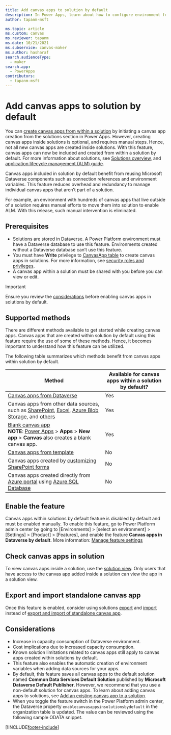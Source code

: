 ```yaml
---
title: Add canvas apps to solution by default
description: In Power Apps, learn about how to configure environment for adding all new canvas apps to default solution through various methods.
author: tapanm-msft

ms.topic: article
ms.custom: canvas
ms.reviewer: tapanm
ms.date: 10/21/2021
ms.subservice: canvas-maker
ms.author: hasharaf
search.audienceType: 
  - maker
search.app: 
  - PowerApps
contributors:
  - tapanm-msft
---
```


# Add canvas apps to solution by default

You can [create canvas apps from within a solution](add-app-solution.md) by initiating a canvas app creation from the solutions section in Power Apps. However, creating canvas apps inside solutions is optional, and requires manual steps. Hence, not all new canvas apps are created inside solutions. With this feature, canvas apps can now be included and created from within a solution by default. For more information about solutions, see [Solutions overview](../data-platform/solutions-overview.md), and [application lifecycle management (ALM) guide](/power-platform/alm/overview-alm).

Canvas apps included in solution by default benefit from reusing Microsoft Dataverse components such as connection references and environment variables. This feature reduces overhead and redundancy to manage individual canvas apps that aren’t part of a solution.

For example, an environment with hundreds of canvas apps that live outside of a solution requires manual efforts to move them into solution to enable ALM. With this release, such manual intervention is eliminated.

## Prerequisites

- Solutions are stored in Dataverse. A Power Platform environment must have a Dataverse database to use this feature. Environments created without a Dataverse database can’t use this feature.
- You must have **Write** privilege to [CanvasApp table](../../developer/data-platform/reference/entities/canvasapp.md) to create canvas apps in solutions. For more information, see [security roles and privileges](/power-platform/admin/security-roles-privileges). 
- A canvas app within a solution must be shared with you before you can view or edit.

> [!IMPORTANT]
> Ensure you review the [considerations](#considerations) before enabling canvas apps in solutions by default.

## Supported methods

There are different methods available to get started while creating canvas apps. Canvas apps that are created within solution by default using this feature require the use of some of these methods. Hence, it becomes important to understand how this feature can be utilized. 

The following table summarizes which methods benefit from canvas apps within solution by default.

| Method | Available for canvas apps within a solution by default?  |
| - | - |
| [Canvas apps from Dataverse](data-platform-create-app.md) | Yes |
| Canvas apps from other data sources, such as [SharePoint](app-from-sharepoint.md), [Excel](get-started-create-from-data.md), [Azure Blob Storage](connections/connection-azure-blob-storage.md), and [others](connections-list.md#popular-connectors) | Yes |
| [Blank canvas app](create-blank-app.md) </br> **NOTE**: [Power Apps](https://make.powerapps.com) > **Apps** > **New app** > **Canvas** also creates a blank canvas app. | Yes |
| [Canvas apps from template](get-started-test-drive.md) | No |
| Canvas apps created by [customizing SharePoint forms](customize-list-form.md) | No |
| Canvas apps created directly from [Azure portal](https://portal.azure.com) using [Azure SQL Database](app-from-azure-sql-database.md) | No |

## Enable the feature

Canvas apps within solutions by default feature is disabled by default and must be enabled manually. To enable this feature, go to Power Platform admin center by going to [Environments] > [select an environment] > [Settings] > [Product] > [Features], and enable the feature **Canvas apps in Dataverse by default**. More information: [Manage feature settings](/power-platform/admin/settings-features)

## Check canvas apps in solution 

To view canvas apps inside a solution, use the [solution view](../data-platform/solutions-area.md). Only users that have access to the canvas app added inside a solution can view the app in a solution view. 

## Export and import standalone canvas app 

Once this feature is enabled, consider using solutions [export](../data-platform/export-solutions.md) and [import](../data-platform/import-update-export-solutions.md) instead of [export and import of standalone canvas app](export-import-app.md). 

## Considerations

- Increase in capacity consumption of Dataverse environment. 
- Cost implications due to increased capacity consumption. 
- Known solution limitations related to canvas apps still apply to canvas apps created within solutions by default. 
- This feature also enables the automatic creation of environment variables when adding data sources for your apps. 
- By default, this feature saves all canvas apps to the default solution named **Common Data Services Default Solution** published by **Microsoft Dataverse Default Publisher**. However, we recommend that you use a non-default solution for canvas apps. To learn about adding canvas apps to solutions, see [Add an existing canvas app to a solution](add-app-solution.md#add-an-existing-canvas-app-to-a-solution).
- When you toggle the feature switch in the Power Platform admin center, the Dataverse property `enablecanvasappsinsolutionsbydefault` in the organization table is updated.  The value can be reviewed using the following sample ODATA snippet.

[!INCLUDE[footer-include](../../includes/footer-banner.md)]